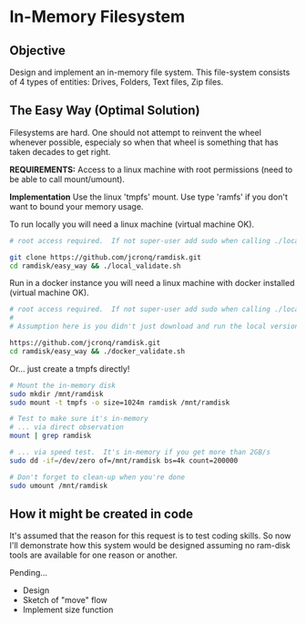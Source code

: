 # In-Memory Filesystem
## Objective

Design and implement an in-memory file system. This file-system consists of 4
types of entities: Drives, Folders, Text files, Zip files.

## The Easy Way (Optimal Solution)
Filesystems are hard.  One should not attempt to reinvent the wheel whenever possible, especialy so when that wheel is something that has taken decades to get right.

**REQUIREMENTS:** Access to a linux machine with root permissions (need to be able to call mount/umount).

**Implementation**
Use the linux 'tmpfs' mount.  Use type 'ramfs' if you don't want to bound your memory usage.

To run locally you will need a linux machine (virtual machine OK).

```bash
# root access required.  If not super-user add sudo when calling ./local_validate.sh

git clone https://github.com/jcronq/ramdisk.git
cd ramdisk/easy_way && ./local_validate.sh
```

Run in a docker instance you will need a linux machine with docker installed (virtual machine OK).
```bash
# root access required.  If not super-user add sudo when calling ./local_validate.sh
#
# Assumption here is you didn't just download and run the local version. 

https://github.com/jcronq/ramdisk.git
cd ramdisk/easy_way && ./docker_validate.sh
```

Or... just create a tmpfs directly!

```bash
# Mount the in-memory disk
sudo mkdir /mnt/ramdisk
sudo mount -t tmpfs -o size=1024m ramdisk /mnt/ramdisk

# Test to make sure it's in-memory
# ... via direct observation
mount | grep ramdisk

# ... via speed test.  It's in-memory if you get more than 2GB/s
sudo dd -if=/dev/zero of=/mnt/ramdisk bs=4k count=200000

# Don't forget to clean-up when you're done
sudo umount /mnt/ramdisk
```

## How it might be created in code
It's assumed that the reason for this request is to test coding skills.  So now I'll demonstrate how this system would be designed assuming no ram-disk tools are available for one reason or another. 

Pending...

- Design
- Sketch of "move" flow
- Implement size function
